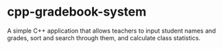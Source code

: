 # cpp-gradebook-system
A simple C++ application that allows teachers to input student names and grades, sort and search through them, and calculate class statistics.
